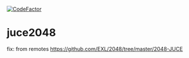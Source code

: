 [![CodeFactor](https://www.codefactor.io/repository/github/choiwooseok/juce2048/badge)](https://www.codefactor.io/repository/github/choiwooseok/juce2048)

# juce2048

fix: from remotes
https://github.com/EXL/2048/tree/master/2048-JUCE
